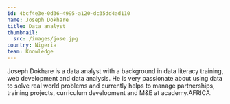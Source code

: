 ```yaml
---
id: 4bcf4e3e-0d36-4995-a120-dc35dd4ad110
name: Joseph Dokhare
title: Data analyst
thumbnail:
  src: /images/jose.jpg
country: Nigeria
team: Knowledge
---
```


Joseph Dokhare is a data analyst with a background in data literacy training, web development and data analysis. He is very passionate about using data to solve real world problems and currently helps to manage partnerships, training projects, curriculum development and M&E at academy.AFRICA.
